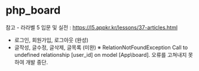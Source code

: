 # php_board
참고 - 라라벨 5 입문 및 실전 : https://l5.appkr.kr/lessons/37-articles.html 
- 로그인, 회원가입, 로그아웃 (완성)
- 글작성, 글수정, 글삭제, 글목록 (미완)
※  RelationNotFoundException
    Call to undefined relationship [user_id] on model [App\board]. 오류를 고쳐내지 못하여 개발 중단.

